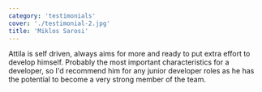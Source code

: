 ```yaml
---
category: 'testimonials'
cover: './testimonial-2.jpg'
title: 'Miklos Sarosi'
---
```


Attila is self driven, always aims for more and ready to put extra effort to develop himself. Probably the most important characteristics for a developer, so I'd recommend him for any junior developer roles as he has the potential to become a very strong member of the team.
